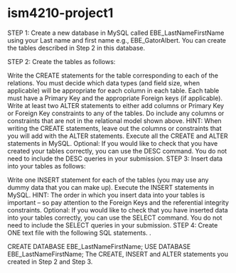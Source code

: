 # ism4210-project1
STEP 1:
Create a new database in MySQL called EBE_LastNameFirstName using your Last name and first name e.g., EBE_GatorAlbert.
You can create the tables described in Step 2 in this database.

STEP 2:
Create the tables as follows:

Write the CREATE statements for the table corresponding to each of the relations. You must decide which data types (and field size, when applicable) will be appropriate for each column in each table.  Each table must have a Primary Key and the appropriate Foreign keys (if applicable).
Write at least two ALTER statements to either add columns or Primary Key or Foreign Key constraints to any of the tables. Do include any columns or constraints that are not in the relational model shown above. HINT: When writing the CREATE statements, leave out the columns or constraints that you will add with the ALTER statements.
Execute all the CREATE and ALTER statements in MySQL.
Optional: If you would like to check that you have created your tables correctly, you can use the DESC command. You do not need to include the DESC queries in your submission.
STEP 3:
Insert data into your tables as follows:

Write one INSERT statement for each of the tables (you may use any dummy data that you can make up).
Execute the INSERT statements in MySQL.  HINT: The order in which you insert data into your tables is important – so pay attention to the Foreign Keys and the referential integrity constraints.
Optional: If you would like to check that you have inserted data into your tables correctly, you can use the SELECT command. You do not need to include the SELECT queries in your submission.
STEP 4:
Create ONE text file with the following SQL statements. .

CREATE DATABASE EBE_LastNameFirstName;
USE DATABASE EBE_LastNameFirstName;
The CREATE, INSERT and ALTER statements you created in Step 2 and Step 3.
